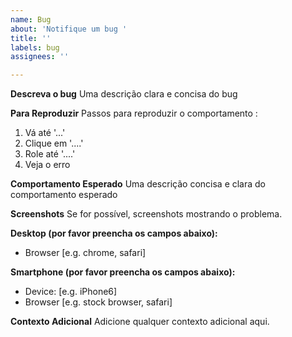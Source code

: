 ```yaml
---
name: Bug
about: 'Notifique um bug '
title: ''
labels: bug
assignees: ''

---
```


**Descreva o bug**
Uma descrição clara e concisa do bug

**Para Reproduzir**
Passos para reproduzir o comportamento :
1. Vá até '...'
2. Clique em '....'
3. Role até '....'
4. Veja o erro

**Comportamento Esperado**
Uma descrição concisa e clara do comportamento esperado

**Screenshots**
Se for possível, screenshots mostrando o problema.

**Desktop (por favor preencha os campos abaixo):**
 - Browser [e.g. chrome, safari]

**Smartphone (por favor preencha os campos abaixo):**
 - Device: [e.g. iPhone6]
 - Browser [e.g. stock browser, safari]

**Contexto Adicional**
Adicione qualquer contexto adicional aqui.